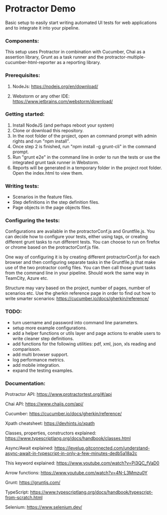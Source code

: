 # Protractor Demo
Basic setup to easily start writing automated UI tests for web applications and to integrate it into your pipeline.

### Components:

This setup uses Protractor in combination with Cucumber, Chai as a assertion library, Grunt as a task runner and the protractor-multiple-cucumber-html-reporter as a reporting library.

### Prerequisites: 

1. NodeJs: https://nodejs.org/en/download/

2. Webstorm or any other IDE: https://www.jetbrains.com/webstorm/download/

### Getting started:

1. Install NodeJS (and perhaps reboot your system)
2. Clone or download this repository. 
3. In the root folder of the project, open an command prompt with admin rights and run "npm install". 
4. Once step 2 is finished, run "npm install -g grunt-cli" in the command prompt. 
5. Run "grunt e2e" in the command line in order to run the tests or use the integrated grunt task runner in Webstorm. 
6. Reports will be generated in a temporary folder in the project root folder. Open the index.html to view them.

### Writing tests:

- Scenarios in the feature files. 
- Step definitions in the step definition files. 
- Page objects in the page objects files. 

### Configuring the tests:

Configurations are available in the protractorConf.js and Gruntfile.js. You can decide how to configure your tests, either using tags, or creating different grunt tasks to run different tests. You can choose to run on firefox or chrome based on the protractorConf.js file.

One way of configuring it is by creating different protractorConf.js for each browser and then configuring separate tasks in the Gruntfile.js that make use of the two protractor config files. You can then call those grunt tasks from the command line in your pipeline. Should work the same way in TeamCity, Azure etc.

Structure may vary based on the project, number of pages, number of scenarios etc. Use the gherkin reference page in order to find out how to write smarter scenarios: https://cucumber.io/docs/gherkin/reference/

### TODO:
- turn username and password into command line parameters.
- setup more example configurations.
- add a helper functions or utils layer and page actions to enable users to write cleaner step definitions.
- add functions for the following utilities: pdf, xml, json, xls reading and comparisson.
- add multi browser support.
- log performance metrics.
- add mobile integration.
- expand the testing examples.

### Documentation:

Protractor API: https://www.protractortest.org/#/api

Chai API: https://www.chaijs.com/api/

Cucumber: https://cucumber.io/docs/gherkin/reference/

Xpath cheatsheet: https://devhints.io/xpath

Classes, properties, constructors explained: https://www.typescriptlang.org/docs/handbook/classes.html

Async/Await explained: https://levelup.gitconnected.com/understand-async-await-in-typescript-in-only-a-few-minutes-dedb5a18a2c

This keyword explained: https://www.youtube.com/watch?v=Pi3QC_fVaD0

Arrow functions: https://www.youtube.com/watch?v=4N-L3Mmzu0Y

Grunt: https://gruntjs.com/

TypeScript: https://www.typescriptlang.org/docs/handbook/typescript-from-scratch.html

Selenium: https://www.selenium.dev/
